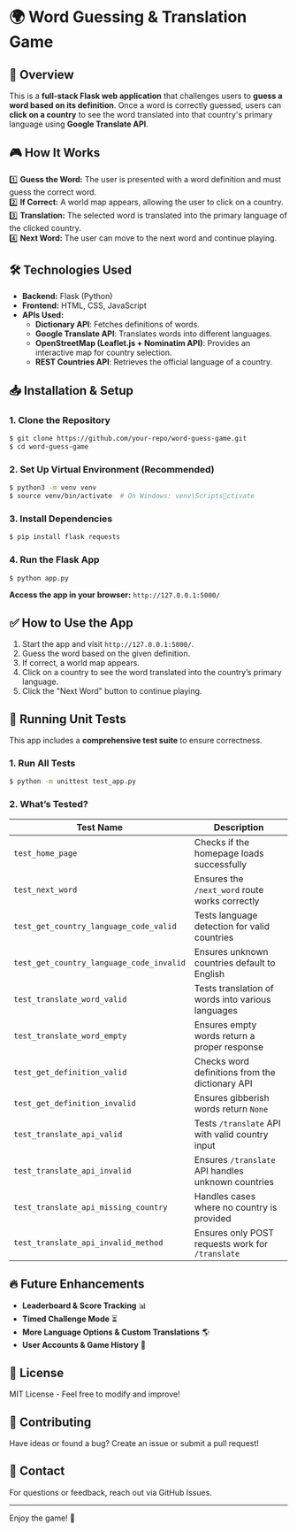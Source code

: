 # 🌍 Word Guessing & Translation Game

## 📌 Overview
This is a **full-stack Flask web application** that challenges users to **guess a word based on its definition**. Once a word is correctly guessed, users can **click on a country** to see the word translated into that country's primary language using **Google Translate API**.

## 🎮 How It Works
1️⃣ **Guess the Word:** The user is presented with a word definition and must guess the correct word.  
2️⃣ **If Correct:** A world map appears, allowing the user to click on a country.  
3️⃣ **Translation:** The selected word is translated into the primary language of the clicked country.  
4️⃣ **Next Word:** The user can move to the next word and continue playing.  

## 🛠️ Technologies Used
- **Backend:** Flask (Python)
- **Frontend:** HTML, CSS, JavaScript
- **APIs Used:**
  - **Dictionary API**: Fetches definitions of words.
  - **Google Translate API**: Translates words into different languages.
  - **OpenStreetMap (Leaflet.js + Nominatim API)**: Provides an interactive map for country selection.
  - **REST Countries API**: Retrieves the official language of a country.

## 📥 Installation & Setup
### **1. Clone the Repository**
```bash
$ git clone https://github.com/your-repo/word-guess-game.git
$ cd word-guess-game
```

### **2. Set Up Virtual Environment (Recommended)**
```bash
$ python3 -m venv venv
$ source venv/bin/activate  # On Windows: venv\Scriptsctivate
```

### **3. Install Dependencies**
```bash
$ pip install flask requests
```

### **4. Run the Flask App**
```bash
$ python app.py
```
**Access the app in your browser:** `http://127.0.0.1:5000/`

## ✅ How to Use the App
1. Start the app and visit `http://127.0.0.1:5000/`.
2. Guess the word based on the given definition.
3. If correct, a world map appears.
4. Click on a country to see the word translated into the country’s primary language.
5. Click the "Next Word" button to continue playing.

## 🧪 Running Unit Tests
This app includes a **comprehensive test suite** to ensure correctness.

### **1. Run All Tests**
```bash
$ python -m unittest test_app.py
```

### **2. What’s Tested?**
| Test Name | Description |
|-----------|-------------|
| `test_home_page` | Checks if the homepage loads successfully |
| `test_next_word` | Ensures the `/next_word` route works correctly |
| `test_get_country_language_code_valid` | Tests language detection for valid countries |
| `test_get_country_language_code_invalid` | Ensures unknown countries default to English |
| `test_translate_word_valid` | Tests translation of words into various languages |
| `test_translate_word_empty` | Ensures empty words return a proper response |
| `test_get_definition_valid` | Checks word definitions from the dictionary API |
| `test_get_definition_invalid` | Ensures gibberish words return `None` |
| `test_translate_api_valid` | Tests `/translate` API with valid country input |
| `test_translate_api_invalid` | Ensures `/translate` API handles unknown countries |
| `test_translate_api_missing_country` | Handles cases where no country is provided |
| `test_translate_api_invalid_method` | Ensures only POST requests work for `/translate` |

## 🔥 Future Enhancements
- **Leaderboard & Score Tracking** 📊
- **Timed Challenge Mode** ⏳
- **More Language Options & Custom Translations** 🌎
- **User Accounts & Game History** 👤

## 📜 License
MIT License - Feel free to modify and improve!

## 🤝 Contributing
Have ideas or found a bug? Create an issue or submit a pull request!

## 🎯 Contact
For questions or feedback, reach out via GitHub Issues.

---
Enjoy the game! 🚀